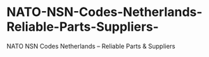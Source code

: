 # NATO-NSN-Codes-Netherlands-Reliable-Parts-Suppliers-
NATO NSN Codes Netherlands – Reliable Parts &amp; Suppliers 
